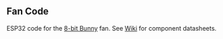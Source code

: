 ## Fan Code

ESP32 code for the [8-bit Bunny](https://8bitbunny.com) fan. See [Wiki](https://github.com/ramaboo/fan/wiki) for component datasheets.
